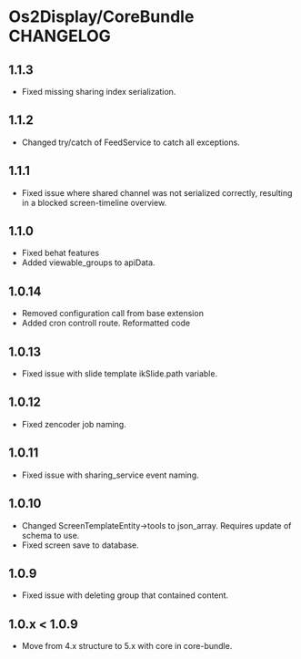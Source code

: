 # Os2Display/CoreBundle CHANGELOG

## 1.1.3

* Fixed missing sharing index serialization.

## 1.1.2

* Changed try/catch of FeedService to catch all exceptions.

## 1.1.1

* Fixed issue where shared channel was not serialized correctly, resulting in a blocked screen-timeline overview.

## 1.1.0

* Fixed behat features
* Added viewable_groups to apiData.

## 1.0.14

* Removed configuration call from base extension
* Added cron controll route. Reformatted code

## 1.0.13

* Fixed issue with slide template ikSlide.path variable.

## 1.0.12

* Fixed zencoder job naming.

## 1.0.11

* Fixed issue with sharing_service event naming.

## 1.0.10

* Changed ScreenTemplateEntity->tools to json_array. Requires update of schema to use.
* Fixed screen save to database.

## 1.0.9

* Fixed issue with deleting group that contained content.

## 1.0.x < 1.0.9

* Move from 4.x structure to 5.x with core in core-bundle.
